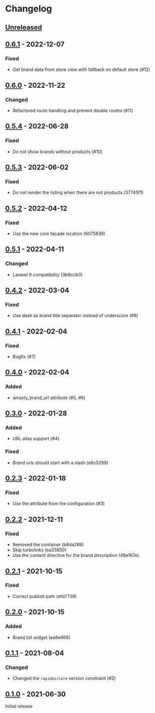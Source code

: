 # Changelog

## [Unreleased](https://github.com/org/repo/compare/0.6.1...master)

## [0.6.1](https://github.com/org/repo/compare/0.6.0...0.6.1) - 2022-12-07

### Fixed

- Get brand data from store view with fallback on default store (#12)

## [0.6.0](https://github.com/org/repo/compare/0.5.4...0.6.0) - 2022-11-22

### Changed

- Refactored route handling and prevent double routes (#11)

## [0.5.4](https://github.com/org/repo/compare/0.5.3...0.5.4) - 2022-06-28

### Fixed

- Do not show brands without products (#10)

## [0.5.3](https://github.com/org/repo/compare/0.5.2...0.5.3) - 2022-06-02

### Fixed

- Do not render the listing when there are not products (37745f1)

## [0.5.2](https://github.com/org/repo/compare/0.5.1...0.5.2) - 2022-04-12

### Fixed

- Use the new core facade location (6075839)

## [0.5.1](https://github.com/org/repo/compare/0.4.2...0.5.1) - 2022-04-11

### Changed

- Laravel 9 compatibility (3b9ccb0)

## [0.4.2](https://github.com/org/repo/compare/0.4.1...0.4.2) - 2022-03-04

### Fixed

- Use dash as brand title separator instead of underscore (#8)

## [0.4.1](https://github.com/org/repo/compare/0.4.0...0.4.1) - 2022-02-04

### Fixed

- Bugfix (#7)

## [0.4.0](https://github.com/org/repo/compare/0.3.0...0.4.0) - 2022-02-04

### Added

- amasty_brand_url attribute (#5, #6)

## [0.3.0](https://github.com/org/repo/compare/0.2.3...0.3.0) - 2022-01-28

### Added

- URL alias support (#4)

### Fixed

- Brand urls should start with a slash (e6c5299)

## [0.2.3](https://github.com/org/repo/compare/0.2.2...0.2.3) - 2022-01-18

### Fixed

- Use the attribute from the configuration (#3)

## [0.2.2](https://github.com/org/repo/compare/0.2.1...0.2.2) - 2021-12-11

### Fixed

- Removed the container (b8da288)
- Skip turbolinks (ea33850)
- Use the content directive for the brand description (48e167e)

## [0.2.1](https://github.com/org/repo/compare/0.2.0...0.2.1) - 2021-10-15

### Fixed

- Correct publish path (efd7739)

## [0.2.0](https://github.com/org/repo/compare/0.1.1...0.2.0) - 2021-10-15

### Added

- Brand list widget (ea8e668)

## [0.1.1](https://github.com/org/repo/compare/0.1.0...0.1.1) - 2021-08-04

### Changed

- Changed the `rapidez/core` version constraint (#2)

## [0.1.0](https://github.com/org/repo/compare/e66f2f9cda80040663c5176e9de143ac2ca8b204...0.1.0) - 2021-06-30

Initial release
